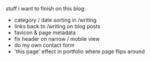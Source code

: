 stuff i want to finish on this blog:

- category / date sorting in /writing
- links back to /writing on blog posts
- favicon & page metadata
- fix header on narrow / mobile view
- do my own contact form
- 'this page' effect in portfolio where page flips around
